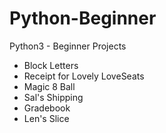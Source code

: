 # Python-Beginner
Python3 - Beginner Projects
- Block Letters
- Receipt for Lovely LoveSeats
- Magic 8 Ball
- Sal's Shipping
- Gradebook
- Len's Slice